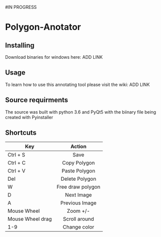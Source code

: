 #IN PROGRESS

# Polygon-Anotator

## Installing 
Download binaries for windows here: ADD LINK

## Usage
To learn how to use this annotating tool please visit the wiki: ADD LINK

## Source requirments
The source was built with python 3.6 and PyQt5 with the biinary file being created with Pyinstaller 

## Shortcuts

| Key           | Action        |
| ------------- |:-------------:|
| Ctrl + S      | Save          |
| Ctrl + C      | Copy Polygon  |
| Ctrl + V      | Paste Polygon |
| Del           | Delete Polygon|
| W             | Free draw polygon|
| D             | Next Image    |
| A             | Previous Image|
| Mouse Wheel   | Zoom +/-      |
| Mouse Wheel drag |Scroll around |
| 1-9           | Change color|

